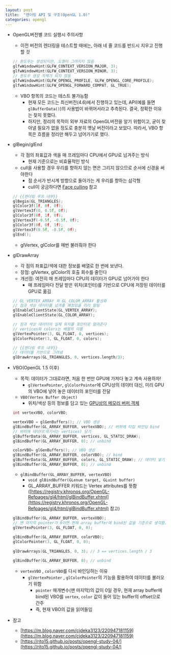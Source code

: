```yaml
---
layout: post
title:  "렌더링 API 및 구조(OpenGL 1.0)"
categories: opengl
---
```


- OpenGL버전별 코드 실행시 주의사항
    - 이전 버전의 렌더링을 테스트할 때에는, 아래 네 줄 코드를 반드시 지우고 진행할 것
    
    ```cpp
    // 윈도우는 생성되지만, 도형이 그려지지 않음
    glfwWindowHint(GLFW_CONTEXT_VERSION_MAJOR, 3);
    glfwWindowHint(GLFW_CONTEXT_VERSION_MINOR, 3);
    // 윈도우 생성 자체가 되지 않음
    glfwWindowHint(GLFW_OPENGL_PROFILE, GLFW_OPENGL_CORE_PROFILE);
    glfwWindowHint(GLFW_OPENGL_FORWARD_COMPAT, GL_TRUE);
    ```
    - VBO 항목의 코드는 테스트 불가능함
      - 현재 모든 코드는 최신버전(4.6)에서 진행하고 있는데, API(예를 들면 `glBufferData()`)의 사용법이 바뀌어서라고 추측된다. 결국, 정확한 이유는 찾지 못했다.
      - 하지만, 정리의 목적이 외부 자료의 OpenGL버전을 알기 위함이고, 굳이 찾아낼 필요가 없을 정도로 충분히 옛날 버전이라고 보았다. 따라서, VBO 항목은 흐름을 정리만 해두고 넘어가기로 했다.
    
- glBegin/glEnd
    - 각 점의 좌표값과 색을 매 프레임마다 CPU에서 GPU로 넘겨주는 방식
        - 현재 기준으로는 비효율적인 방식
    - cull을 사용할 경우 우리를 향하지 않는 면은 그리지 않으므로 순서에 신경을 써야한다
        - 점 순서가 반시계 방향으로 돌아가는 게 우리를 향하는 삼각형
        - cull이 궁금하다면 [Face culling](https://heinleinsgame.tistory.com/27) 참고
    
    ```cpp
    // {{렌더링 루프 내부}}
    glBegin(GL_TRIANGLES);
    glColor3f(1f, 0f, 0f);
    glVertex3f(0, 0.5f, 0f);
    glColor3f(0f, 1f, 0f);
    glVertex3f(-0.5f, -0.5f, 0f);
    glColor3f(0f, 0f, 1f);
    glVertex3f(0.5f, -0.5f, 0f);
    glEnd();
    ```
    
    - glVertex, glColor를 매번 불러줘야 한다
- glDrawArray
    - 각 점의 좌표값/색에 대한 정보를 배열로 한 번에 보낸다.
    - 장점: glVertex, glColor의 호출 회수를 줄인다
    - 개선점: 여전히 매 프레임마다 CPU의 데이터가 GPU로 넘어가야 한다
      - 매 프레임마다 전달 받은 위치(포인터)를 기반으로 CPU에 저장된 데이터를 GPU로 옮김
    
    ```cpp
    // GL_VERTEX_ARRAY 와 GL_COLOR_ARRAY 활성화
    // 점과 색상 데이터를 넘겨줄 예정임을 미리 알림
    glEnableClientState(GL_VERTEX_ARRAY);
    glEnableClientState(GL_COLOR_ARRAY);
    
    // 점과 색상 데이터의 실제 위치를 포인터로 알려준다
    // vertices와 colors는 배열의 이름
    glVertexPointer(3, GL_FLOAT, 0, vertices);
    glColorPointer(3, GL_FLOAT, 0, colors);
    
    // {{렌더링 루프 내부}}
    // 데이터를 기반으로 그려냄
    glDrawArrays(GL_TRIANGLES, 0, vertices.length/3);
    ```
- VBO(OpenGL 1.5 이후)
    - 목적: 데이터가 그대로라면, 처음 한 번만 GPU에 가져다 놓고 계속 사용하자!
        - `glVertexPointer`, `glColorPointer`에 CPU상의 데이터 대신, 미리 GPU의 VBO에 넣어 놓은 데이터의 포인터를 전달
    - `VBO(Vertex Buffer Object)`
        - 위치/색상 등의 정보를 담고 있는 <u>GPU상의 메모리 버퍼 객체</u>
    
    ```cpp
    int vertexVBO, colorVBO;
    
    vertexVBO = glGenBuffers(); // VBO 생성
    glBindBuffer(GL_ARRAY_BUFFER, vertexVBO); // 버퍼에 타입 바인딩 bind
    // 버퍼에 데이터(여기서는 vertices) 담기
    glBufferData(GL_ARRAY_BUFFER, vertices, GL_STATIC_DRAW);
    glBindBuffer(GL_ARRAY_BUFFER, 0); // unbind
    
    colorVBO= glGenBuffers(); // VBO 생성
    glBindBuffer(GL_ARRAY_BUFFER, colorVBO); // bind
    glBufferData(GL_ARRAY_BUFFER, colors, GL_STATIC_DRAW); // 데이터 넣기
    glBindBuffer(GL_ARRAY_BUFFER, 0); // unbind
    ```
    
    - `glBindBuffer(GL_ARRAY_BUFFER, vertexVBO)`
        - `void glBindBuffer(GLenum target, GLuint buffer)`
        - GL_ARRAY_BUFFER 키워드는 Vertex attributes를 뜻함([https://registry.khronos.org/OpenGL-Refpages/gl4/html/glBindBuffer.xhtml](https://registry.khronos.org/OpenGL-Refpages/gl4/html/glBindBuffer.xhtml) 참고)
    
    ```cpp
    glBindBuffer(GL_ARRAY_BUFFER, vertexVBO);
    // 맨 마지막 pointer가 0이면 현재 array buffer에 bind된 값을 기준으로 생각함.
    glVertexPointer(3, GL_FLOAT, 0, 0);
    		
    glBindBuffer(GL_ARRAY_BUFFER, colorVBO);
    glColorPointer(3, GL_FLOAT, 0, 0);
    		
    glDrawArrays(GL_TRIANGLES, 0, 3); // 3 == vertices.length / 3
    
    glBindBuffer(GL_ARRAY_BUFFER, 0); // unbind
    ```
    
    - `vertexVBO` , `colorVBO`를 다시 바인딩하는 이유
        - `glVertexPointer` , `glColorPointer`의 기능을 활용하여 데이터를 불러오기 위함
            - `pointer` 매개변수(맨 마지막)의 값이 0일 경우, 현재 array buffer에 bind된 VBO를 `vertex`, `color` 값이 들어 있는 buffer의 offset으로 간주
            - 즉, 현재 VBO의 값을 읽어들임
- 참고
    - [https://m.blog.naver.com/cjdeka3123/220947181159](https://m.blog.naver.com/cjdeka3123/220947181159)
    - [https://rito15.github.io/posts/opengl-study-04/](https://rito15.github.io/posts/opengl-study-04/)
